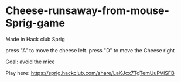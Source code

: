 # Cheese-runsaway-from-mouse-Sprig-game

Made in Hack club Sprig

press "A" to move the cheese left.
press "D" to move the Cheese right

Goal: avoid the mice

Play here: https://sprig.hackclub.com/share/LaKJcx7TgTemUuPViSFB
